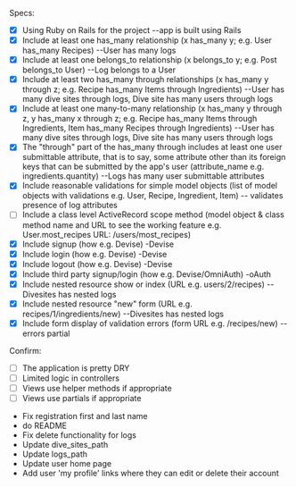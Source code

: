 Specs:
- [x] Using Ruby on Rails for the project  --app is built using Rails
- [x] Include at least one has_many relationship (x has_many y; e.g. User has_many Recipes) --User has many logs
- [x] Include at least one belongs_to relationship (x belongs_to y; e.g. Post belongs_to User) --Log belongs to a User
- [x] Include at least two has_many through relationships (x has_many y through z; e.g. Recipe has_many Items through Ingredients) --User has many dive sites through logs, Dive site has many users through logs
- [x] Include at least one many-to-many relationship (x has_many y through z, y has_many x through z; e.g. Recipe has_many Items through Ingredients, Item has_many Recipes through Ingredients) --User has many dive sites through logs, Dive site has many users through logs
- [x] The "through" part of the has_many through includes at least one user submittable attribute, that is to say, some attribute other than its foreign keys that can be submitted by the app's user (attribute_name e.g. ingredients.quantity) --Logs has many user submittable attributes
- [x] Include reasonable validations for simple model objects (list of model objects with validations e.g. User, Recipe, Ingredient, Item) -- validates presence of log attributes
- [ ] Include a class level ActiveRecord scope method (model object & class method name and URL to see the working feature e.g. User.most_recipes URL: /users/most_recipes)
- [x] Include signup (how e.g. Devise) -Devise
- [x] Include login (how e.g. Devise) -Devise
- [x] Include logout (how e.g. Devise) -Devise
- [x] Include third party signup/login (how e.g. Devise/OmniAuth) -oAuth
- [x] Include nested resource show or index (URL e.g. users/2/recipes) --Divesites has nested logs
- [x] Include nested resource "new" form (URL e.g. recipes/1/ingredients/new) --Divesites has nested logs
- [x] Include form display of validation errors (form URL e.g. /recipes/new) --errors partial

Confirm:
- [ ] The application is pretty DRY
- [ ] Limited logic in controllers
- [ ] Views use helper methods if appropriate
- [ ] Views use partials if appropriate

* Fix registration first and last name
* do README
* Fix delete functionality for logs
* Update dive_sites_path
* Update logs_path
* Update user home page
* Add user 'my profile' links where they can edit or delete their account

